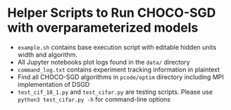 # Helper Scripts to Run CHOCO-SGD with overparameterized models

* `example.sh` contains base execution script with editable hidden units width and algorithm.
* All Jupyter notebooks plot logs found in the `data/` directory
* `command_log.txt` contains experiment tracking information in plaintext
* Find all CHOCO-SGD algorithms in `pcode/optim` directory including MPI implementation of DSGD
* `test_cif_10_1.py` and `test_cifar.py` are testing scripts. Please use `python3 test_cifar.py -h` for command-line options

